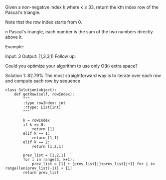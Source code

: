 Given a non-negative index k where k ≤ 33, return the kth index row of the Pascal's triangle.

Note that the row index starts from 0.

n Pascal's triangle, each number is the sum of the two numbers directly above it.

Example:

Input: 3
Output: [1,3,3,1]
Follow up:

Could you optimize your algorithm to use only O(k) extra space?

Solution 1: 82.79%
The most straightforward way is to iterate over each row and compute each row by sequence

```
class Solution(object):
    def getRow(self, rowIndex):
        """
        :type rowIndex: int
        :rtype: List[int]
        """
        
        k = rowIndex
        if k == 0:
            return [1]
        elif k == 1:
            return [1,1]
        elif k == 2:
            return [1,2,1]
        
        prev_list = [1,2,1]
        for i in range(3, k+1):
            prev_list = [1] + [prev_list[j]+prev_list[j+1] for j in range(len(prev_list)-1)] + [1]
        return prev_list

```
